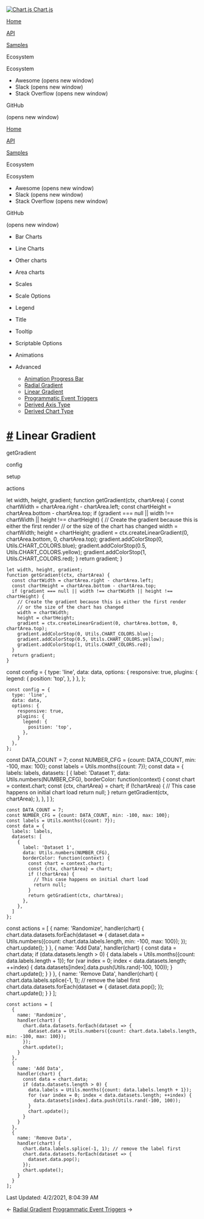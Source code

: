 <a href="/docs/3.0.0/" class="home-link router-link-active"><img src="/docs/3.0.0/favicon.ico" alt="Chart.js" class="logo" /> <span class="site-name can-hide">Chart.js</span></a>

<a href="/docs/3.0.0/" class="nav-link">Home</a>

<a href="/docs/3.0.0/api/" class="nav-link">API</a>

<a href="/docs/3.0.0/samples/" class="nav-link router-link-active">Samples</a>

<span class="title">Ecosystem</span> <span class="arrow down"></span>

<span class="title">Ecosystem</span> <span class="arrow right"></span>

-   Awesome
    <span class="sr-only">(opens new window)</span>
-   Slack
    <span class="sr-only">(opens new window)</span>
-   Stack Overflow
    <span class="sr-only">(opens new window)</span>

GitHub

<span class="sr-only">(opens new window)</span>

<a href="/docs/3.0.0/" class="nav-link">Home</a>

<a href="/docs/3.0.0/api/" class="nav-link">API</a>

<a href="/docs/3.0.0/samples/" class="nav-link router-link-active">Samples</a>

<span class="title">Ecosystem</span> <span class="arrow down"></span>

<span class="title">Ecosystem</span> <span class="arrow right"></span>

-   Awesome
    <span class="sr-only">(opens new window)</span>
-   Slack
    <span class="sr-only">(opens new window)</span>
-   Stack Overflow
    <span class="sr-only">(opens new window)</span>

GitHub

<span class="sr-only">(opens new window)</span>

-   Bar Charts <span class="arrow right"></span>

-   Line Charts <span class="arrow right"></span>

-   Other charts <span class="arrow right"></span>

-   Area charts <span class="arrow right"></span>

-   Scales <span class="arrow right"></span>

-   Scale Options <span class="arrow right"></span>

-   Legend <span class="arrow right"></span>

-   Title <span class="arrow right"></span>

-   Tooltip <span class="arrow right"></span>

-   Scriptable Options <span class="arrow right"></span>

-   Animations <span class="arrow right"></span>

-   Advanced <span class="arrow down"></span>

    -   <a href="/docs/3.0.0/samples/advanced/progress-bar.html" class="sidebar-link">Animation Progress Bar</a>
    -   <a href="/docs/3.0.0/samples/advanced/radial-gradient.html" class="sidebar-link">Radial Gradient</a>
    -   <a href="/docs/3.0.0/samples/advanced/linear-gradient.html" class="active sidebar-link">Linear Gradient</a>
    -   <a href="/docs/3.0.0/samples/advanced/programmatic-events.html" class="sidebar-link">Programmatic Event Triggers</a>
    -   <a href="/docs/3.0.0/samples/advanced/derived-axis-type.html" class="sidebar-link">Derived Axis Type</a>
    -   <a href="/docs/3.0.0/samples/advanced/derived-chart-type.html" class="sidebar-link">Derived Chart Type</a>

<a href="#linear-gradient" class="header-anchor">#</a> Linear Gradient
======================================================================

getGradient

config

setup

actions

<a href="https://github.com/chartjs/Chart.js/blob/master/docs/samples/advanced/linear-gradient.md" class="code-editor-tool fab fa-github fa-lg" title="View on GitHub"></a>

let width, height, gradient; function getGradient(ctx, chartArea) { const chartWidth = chartArea.right - chartArea.left; const chartHeight = chartArea.bottom - chartArea.top; if (gradient === null || width !== chartWidth || height !== chartHeight) { // Create the gradient because this is either the first render // or the size of the chart has changed width = chartWidth; height = chartHeight; gradient = ctx.createLinearGradient(0, chartArea.bottom, 0, chartArea.top); gradient.addColorStop(0, Utils.CHART\_COLORS.blue); gradient.addColorStop(0.5, Utils.CHART\_COLORS.yellow); gradient.addColorStop(1, Utils.CHART\_COLORS.red); } return gradient; }

    let width, height, gradient;
    function getGradient(ctx, chartArea) {
      const chartWidth = chartArea.right - chartArea.left;
      const chartHeight = chartArea.bottom - chartArea.top;
      if (gradient === null || width !== chartWidth || height !== chartHeight) {
        // Create the gradient because this is either the first render
        // or the size of the chart has changed
        width = chartWidth;
        height = chartHeight;
        gradient = ctx.createLinearGradient(0, chartArea.bottom, 0, chartArea.top);
        gradient.addColorStop(0, Utils.CHART_COLORS.blue);
        gradient.addColorStop(0.5, Utils.CHART_COLORS.yellow);
        gradient.addColorStop(1, Utils.CHART_COLORS.red);
      }
      return gradient;
    }

const config = { type: 'line', data: data, options: { responsive: true, plugins: { legend: { position: 'top', }, } }, };

    const config = {
      type: 'line',
      data: data,
      options: {
        responsive: true,
        plugins: {
          legend: {
            position: 'top',
          },
        }
      },
    };

const DATA\_COUNT = 7; const NUMBER\_CFG = {count: DATA\_COUNT, min: -100, max: 100}; const labels = Utils.months({count: 7}); const data = { labels: labels, datasets: \[ { label: 'Dataset 1', data: Utils.numbers(NUMBER\_CFG), borderColor: function(context) { const chart = context.chart; const {ctx, chartArea} = chart; if (!chartArea) { // This case happens on initial chart load return null; } return getGradient(ctx, chartArea); }, }, \] };

    const DATA_COUNT = 7;
    const NUMBER_CFG = {count: DATA_COUNT, min: -100, max: 100};
    const labels = Utils.months({count: 7});
    const data = {
      labels: labels,
      datasets: [
        {
          label: 'Dataset 1',
          data: Utils.numbers(NUMBER_CFG),
          borderColor: function(context) {
            const chart = context.chart;
            const {ctx, chartArea} = chart;
            if (!chartArea) {
              // This case happens on initial chart load
              return null;
            }
            return getGradient(ctx, chartArea);
          },
        },
      ]
    };

const actions = \[ { name: 'Randomize', handler(chart) { chart.data.datasets.forEach(dataset =&gt; { dataset.data = Utils.numbers({count: chart.data.labels.length, min: -100, max: 100}); }); chart.update(); } }, { name: 'Add Data', handler(chart) { const data = chart.data; if (data.datasets.length &gt; 0) { data.labels = Utils.months({count: data.labels.length + 1}); for (var index = 0; index &lt; data.datasets.length; ++index) { data.datasets\[index\].data.push(Utils.rand(-100, 100)); } chart.update(); } } }, { name: 'Remove Data', handler(chart) { chart.data.labels.splice(-1, 1); // remove the label first chart.data.datasets.forEach(dataset =&gt; { dataset.data.pop(); }); chart.update(); } } \];

    const actions = [
      {
        name: 'Randomize',
        handler(chart) {
          chart.data.datasets.forEach(dataset => {
            dataset.data = Utils.numbers({count: chart.data.labels.length, min: -100, max: 100});
          });
          chart.update();
        }
      },
      {
        name: 'Add Data',
        handler(chart) {
          const data = chart.data;
          if (data.datasets.length > 0) {
            data.labels = Utils.months({count: data.labels.length + 1});
            for (var index = 0; index < data.datasets.length; ++index) {
              data.datasets[index].data.push(Utils.rand(-100, 100));
            }
            chart.update();
          }
        }
      },
      {
        name: 'Remove Data',
        handler(chart) {
          chart.data.labels.splice(-1, 1); // remove the label first
          chart.data.datasets.forEach(dataset => {
            dataset.data.pop();
          });
          chart.update();
        }
      }
    ];

<span class="prefix">Last Updated:</span> <span class="time">4/2/2021, 8:04:39 AM</span>

<span class="prev"> ← <a href="/docs/3.0.0/samples/advanced/radial-gradient.html" class="prev">Radial Gradient</a> </span> <span class="next"> [Programmatic Event Triggers](/docs/3.0.0/samples/advanced/programmatic-events.html) → </span>
